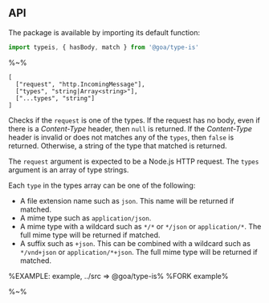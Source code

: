 ## API

The package is available by importing its default function:

```js
import typeis, { hasBody, match } from '@goa/type-is'
```

%~%

```## typeis
[
  ["request", "http.IncomingMessage"],
  ["types", "string|Array<string>"],
  ["...types", "string"]
]
```

Checks if the `request` is one of the types. If the request has no body, even if there is a _Content-Type_ header, then `null` is returned. If the _Content-Type_ header is invalid or does not matches any of the `types`, then `false` is returned. Otherwise, a string of the type that matched is returned.

The `request` argument is expected to be a Node.js HTTP request. The `types` argument is an array of type strings.

Each `type` in the types array can be one of the following:

- A file extension name such as `json`. This name will be returned if matched.
- A mime type such as `application/json`.
- A mime type with a wildcard such as `*/*` or `*/json` or `application/*`. The full mime type will be returned if matched.
- A suffix such as `+json`. This can be combined with a wildcard such as `*/vnd+json` or `application/*+json`. The full mime type will be returned if matched.


<!-- %TYPEDEF types/index.xml% -->

%EXAMPLE: example, ../src => @goa/type-is%
%FORK example%

%~%